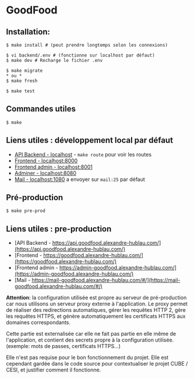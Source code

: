 # GoodFood

## Installation:

    $ make install # (peut prendre longtemps selon les connexions)

    $ vi backend/.env # (fonctionne sur localhost par défaut)
    $ make dev # Recharge le fichier .env

    $ make migrate
    * ou *
    $ make fresh

    $ make test

## Commandes utiles

    $ make

## Liens utiles : développement local par défaut

- [API Backend - localhost](localhost/api) - `make route` pour voir les routes
- [Frontend - localhost:8000](localhost:8000)
- [Frontend admin - localhost:8001](localhost:8001)
- [Adminer - localhost:8080](localhost:8080)
- [Mail - localhost:1080](localhost:1080) a envoyer sur `mail:25` par défaut

## Pré-production

    $ make pre-prod

## Liens utiles : pre-production

- [API Backend - https://api.goodfood.alexandre-hublau.com/](https://api.goodfood.alexandre-hublau.com/)
- [Frontend - https://goodfood.alexandre-hublau.com/](https://goodfood.alexandre-hublau.com/)
- [Frontend admin - https://admin-goodfood.alexandre-hublau.com/](https://admin-goodfood.alexandre-hublau.com/)
- [Mail - https://mail-goodfood.alexandre-hublau.com/#/](https://mail-goodfood.alexandre-hublau.com/#/)

**Attention**: la configuration utilisée est propre au serveur de pré-production car nous utilisons un serveur proxy externe à l'application. Le proxy permet de réaliser des redirections automatiques, gérer les requêtes HTTP 2, gère les requêtes HTTPS, et génère automatiquement les certificats HTTPS aux domaines correspondants.

Cette partie est externalisée car elle ne fait pas partie en elle même de l'application, et contient des secrets propre à la configuration utilisée. (exemple: mots de passes, certificats HTTPS...)

Elle n'est pas requise pour le bon fonctionnement du projet. Elle est cependant gardée dans le code source pour contextualiser le projet CUBE / CESI, et justifier comment il fonctionne.
